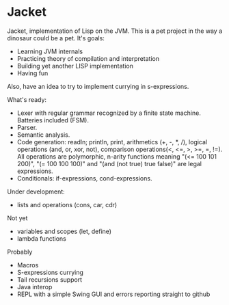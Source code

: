 Jacket
===

Jacket, implementation of Lisp on the JVM.
This is a pet project in the way a dinosaur could be a pet. It's goals:
* Learning JVM internals
* Practicing theory of compilation and interpretation
* Building yet another LISP implementation
* Having fun

Also, have an idea to try to implement currying in s-expressions.

What's ready:
* Lexer with regular grammar recognized by a finite state machine. Batteries included (FSM).
* Parser.
* Semantic analysis.
* Code generation: readln; println, print, arithmetics (+, -, *, /), logical operations (and, or, xor, not), comparison operations(<, <=, >, >=, =, !=). All operations are polymorphic, n-arity functions meaning "(<= 100 101 200)", "(= 100 100 100)" and "(and (not true) true false)" are legal expressions.
* Conditionals: if-expressions, cond-expressions.

Under development:
* lists and operations (cons, car, cdr)

Not yet
* variables and scopes (let, define)
* lambda functions

Probably
* Macros
* S-expressions currying
* Tail recursions support
* Java interop
* REPL with a simple Swing GUI and errors reporting straight to github
